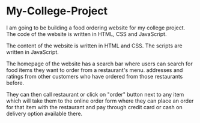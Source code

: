# My-College-Project

I am going to be building a food ordering website for my college project. 
The code of the website is written in HTML, CSS and JavaScript.

The content of the website is written in HTML and CSS. The scripts are written in JavaScript.

The homepage of the website has a search bar where users can search for food items they want to order from a restaurant's menu. 
addresses and ratings from other customers who have ordered from those restaurants before.

They can then call restaurant or click on "order" button next to any item 
which will take them to the online order form where they can place an order for that item with the restaurant and 
pay through credit card or cash on delivery option available there.
